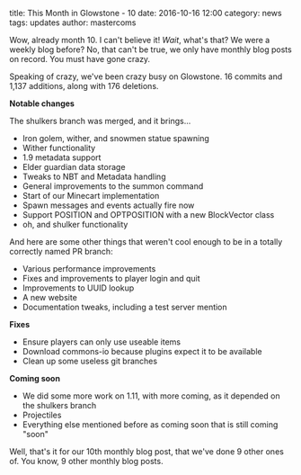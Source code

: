 title: This Month in Glowstone - 10
date: 2016-10-16 12:00
category: news
tags: updates
author: mastercoms

Wow, already month 10. I can't believe it! *Wait*, what's that? We were a weekly blog before? No, that can't be true, we only have monthly blog posts on record. You must have gone crazy.

Speaking of crazy, we've been crazy busy on Glowstone. 16 commits and 1,137 additions, along with 176 deletions. 

**Notable changes** 

The shulkers branch was merged, and it brings...

* Iron golem, wither, and snowmen statue spawning
* Wither functionality
* 1.9 metadata support
* Elder guardian data storage
* Tweaks to NBT and Metadata handling
* General improvements to the summon command
* Start of our Minecart implementation
* Spawn messages and events actually fire now
* Support POSITION and OPTPOSITION with a new BlockVector class
* oh, and shulker functionality

And here are some other things that weren't cool enough to be in a totally correctly named PR branch:

* Various performance improvements
* Fixes and improvements to player login and quit
* Improvements to UUID lookup
* A new website
* Documentation tweaks, including a test server mention


**Fixes**
* Ensure players can only use useable items
* Download commons-io because plugins expect it to be available
* Clean up some useless git branches

**Coming soon**
* We did some more work on 1.11, with more coming, as it depended on the shulkers branch
* Projectiles
* Everything else mentioned before as coming soon that is still coming "soon"

Well, that's it for our 10th monthly blog post, that we've done 9 other ones of. You know, 9 other monthly blog posts.
